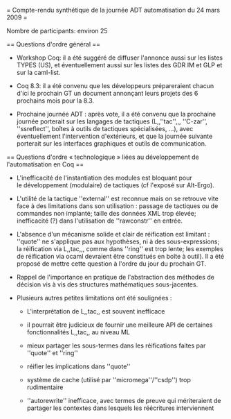 = Compte-rendu synthétique de la journée ADT automatisation  du 24 mars 2009 =

Nombre de participants: environ 25

== Questions d'ordre général ==

 * Workshop Coq: il a été suggéré de diffuser l'annonce aussi sur les listes TYPES (US), et éventuellement aussi sur les listes des GDR IM et GLP et sur la caml-list.

 * Coq 8.3: il a été convenu que les développeurs prépareraient chacun d'ici le prochain GT un document annonçant leurs projets des 6 prochains mois pour la 8.3.

 * Prochaine journée ADT : après vote, il a été convenu que la prochaine journée porterait sur les langages de tactiques (L,,''tac'',,, ''C-zar'', ''ssreflect'', boîtes à outils de tactiques  spécialisées, ...), avec éventuellement l'intervention d'extérieurs, et que la journée suivante porterait sur les interfaces graphiques et outils de communication.

== Questions d'ordre « technologique » liées au développement de l'automatisation en Coq ==

 * L'inefficacité de l'instantiation des modules est bloquant pour le développement (modulaire) de tactiques (cf l'exposé sur Alt-Ergo).

 * L'utilité de la tactique ''external'' est reconnue mais on se retrouve vite face à des limitations dans son utilisation : passage de tactiques ou de commandes non implanté; taille des données XML trop élevée; inefficacité (?) dans l'utilisation de ''rawconstr'' en entrée.

 * L'absence d'un mécanisme solide et clair de réification est limitant : ''quote'' ne s'applique pas aux hypothèses, ni à des sous-expressions; la réification via L,,tac,,, comme dans ''ring'' est trop lente; les exemples de réification via ocaml devraient être constitués en boîte à outil). Il a été proposé de mettre cette question à l'ordre du jour du prochain GT.

 * Rappel de l'importance en pratique de l'abstraction des méthodes de décision vis à vis des structures mathématiques sous-jacentes.

 * Plusieurs autres petites limitations ont été soulignées :

   * L'interprétation de L,,tac,, est souvent inefficace

   * il pourrait être judicieux de fournir une meilleure API de certaines fonctionnalités L,,tac,, au niveau ML

   * mieux partager les sous-termes dans les réifications faites par ''quote'' et ''ring''

   * réifier les implications dans ''quote''

   * système de cache (utilisé par ''micromega''/''csdp'') trop rudimentaire

   * ''autorewrite'' inefficace, avec termes de preuve qui mériteraient de partager les contextes dans lesquels les réécritures interviennent
